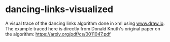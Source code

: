 # dancing-links-visualized
A visual trace of the dancing links algorithm done in xml using www.draw.io. The example traced here is directly from Donald Knuth's original paper on the algorithm: https://arxiv.org/pdf/cs/0011047.pdf
